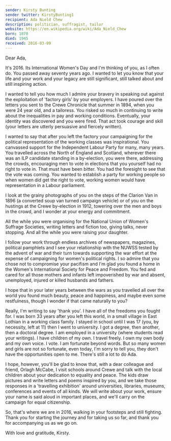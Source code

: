 ```yaml
---
sender: Kirsty Bunting
sender twitter: KirstyBunting1
recipient: Ada Nield Chew
description: politician, suffragist, tailor
website: https://en.wikipedia.org/wiki/Ada_Nield_Chew
born: 1870
died: 1945
received: 2016-03-09
---
```



Dear Ada,

It's 2016. Its International Women's Day and I'm thinking of you, as I often do. You passed away seventy years ago. I wanted to let you know that your life and your work and your legacy are still significant, still talked about and still inspiring action. 

I wanted to tell you how much I admire your bravery in speaking out against the exploitation of 'factory girls' by your employers.  I have poured over the letters you sent to the Crewe Chronicle that summer in 1894, when you were 24 year old, and a tailoress.  You risked so much in continuing to write about the inequalities in pay and working conditions. Eventually, your identity was discovered and you were fired. That act took courage and skill (your letters are utterly persuasive and fiercely written).  

I wanted to say that after you left the factory your campaigning for the political representation of the working classes was inspirational.  You canvassed support for the Independent Labour Party for many, many years.  You travelled across the North of England and Scotland, wherever there was an ILP candidate standing in a by-election, you were there, addressing the crowds, encouraging men to vote in elections that you yourself had no right to vote in.  That must have been bitter.  You had the foresight to see that the vote was coming.  You wanted to establish a party for working people so when women did get the right to vote, working women would have representation in a Labour parliament. 

I look at the grainy photographs of you on the steps of the Clarion Van in 1896 (a converted soup van turned campaign vehicle) or of you on the hustings at the Crewe by-election in 1912, towering over the men and boys in the crowd, and I wonder at your energy and commitment. 

All the while you were organising for the National Union of Women's Suffrage Societies, writing letters and fiction too, giving talks, never stopping.  And all the while you were raising your daughter.

I follow your work through endless archives of newspapers, magazines, political pamphlets and I see your relationship with the NUWSS tested by the advent of war and their turn towards supporting the war effort at the expense of campaigning for women's political rights. I so admire that you chose not to compromise your pacifism and I'm glad you found a home in the Women's International Society for Peace and Freedom. You fed and cared for all those mothers and infants left impoverished by war and absent, unemployed, injured or killed husbands and fathers.

I hope that in your later years between the wars as you travelled all over the world you found much beauty, peace and happiness, and maybe even some restfulness, though I wonder if that came naturally to you?

Really, I'm writing to say 'thank you'.  I have all of the freedoms you fought for. I was born 33 years after you left this world, in a small village in East Lothian in a working class family. I stayed in school until I was 17 (you, by necessity, left at 11) then I went to university.  I got a degree, then another, then a doctoral degree. I am employed in a university (where students read your writings). I have children of my own.  I travel freely.  I own my own body and my own voice. I vote.  I am fortunate beyond words.  But so many women and girls are not so fortunate, even today, I'm sorry to tell you, they don't have the opportunities open to me.  There's still a lot to do Ada.

I hope, however, you'll be glad to know that, with a dear colleague and friend, Orlagh McCabe, I visit schools around Crewe and talk with the local children about your dedication to equality and peace. The kids draw pictures and write letters and poems inspired by you, and we take those responses in a 'travelling exhibition' around universities, libraries, museums, conferences and events of all kinds.  We will write about your work, ensure your name is said aloud in important places, and we'll carry on the campaign for equal citizenship. 

So, that's where we are in 2016, walking in your footsteps and still fighting. Thank you for starting the journey and for taking us so far, and thank you for accompanying us as we go on.

With love and gratitude, 
Kirsty.